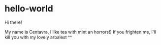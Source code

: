 # hello-world

Hi there!

My name is Centavra, I like tea with mint an horrors!)
If you frighten me, I'll kill you with my lovely arbalest ^^
